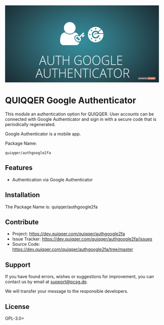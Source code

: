 ![QUIQQER Google Authenticator](bin/images/Readme.jpg)

QUIQQER Google Authenticator
========

This module an authentication option for QUIQQER. User accounts can be connected with Google Authenticator
and sign in with a secure code that is periodically regenerated.

Google Authenticator is a mobile app.

Package Name:

    quiqqer/authgoogle2fa


Features
--------
* Authentication via Google Authenticator

Installation
------------
The Package Name is: quiqqer/authgoogle2fa


Contribute
----------
- Project: https://dev.quiqqer.com/quiqqer/authgoogle2fa
- Issue Tracker: https://dev.quiqqer.com/quiqqer/authgoogle2fa/issues
- Source Code: https://dev.quiqqer.com/quiqqer/authgoogle2fa/tree/master


Support
-------
If you have found errors, wishes or suggestions for improvement,
you can contact us by email at support@pcsg.de.

We will transfer your message to the responsible developers.

License
-------
GPL-3.0+
